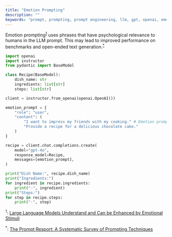 ```yaml
---
title: "Emotion Prompting"
description: ""
keywords: "prompt, prompting, prompt engineering, llm, gpt, openai, emotion prompting, model, AI, python, instructor, zero-shot"
---
```


Emotion prompting<sup><a href="https://arxiv.org/abs/2307.11760">1</a></sup> uses phrases that have psychological relevance to humans in the LLM prompt. This may lead to improved performance on benchmarks and open-ended text generation.<sup><a href="https://arxiv.org/abs/2406.06608">\*</a></sup>

```python
import openai
import instructor
from pydantic import BaseModel

class Recipe(BaseModel):
    dish_name: str
    ingredients: list[str]
    steps: list[str]

client = instructor.from_openai(openai.OpenAI())

emotion_prompt = {
    "role": "user",
    "content": (
        "I want to impress my friends with my cooking." # Emotion prompting
        "Provide a recipe for a delicious chocolate cake."
    )
}

recipe = client.chat.completions.create(
    model="gpt-4o",
    response_model=Recipe,
    messages=[emotion_prompt],
)

print("Dish Name:", recipe.dish_name)
print("Ingredients:")
for ingredient in recipe.ingredients:
    print("-", ingredient)
print("Steps:")
for step in recipe.steps:
    print("-", step)
```

<sup id="ref-1">1</sup>: [Large Language Models Understand and Can be Enhanced by Emotional Stimuli](https://arxiv.org/abs/2307.11760)

<sup id="ref-asterisk">\*</sup>: [The Prompt Resport: A Systematic Survey of Prompting Techniques](https://arxiv.org/abs/2406.06608)
